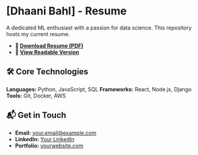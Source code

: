 # [Dhaani Bahl] - Resume

A dedicated ML enthusiast with a passion for data science. This repository hosts my current resume.

*   **📄 [Download Resume (PDF)](./your_resume.pdf)**
*   **👀 [View Readable Version](./resume.md)**

## 🛠️ Core Technologies

**Languages:** Python, JavaScript, SQL
**Frameworks:** React, Node.js, Django
**Tools:** Git, Docker, AWS

## 📬 Get in Touch

- **Email:** [your.email@example.com](mailto:your.email@example.com)
- **LinkedIn:** [Your LinkedIn](https://linkedin.com/in/yourprofile)
- **Portfolio:** [yourwebsite.com](https://yourwebsite.com)
